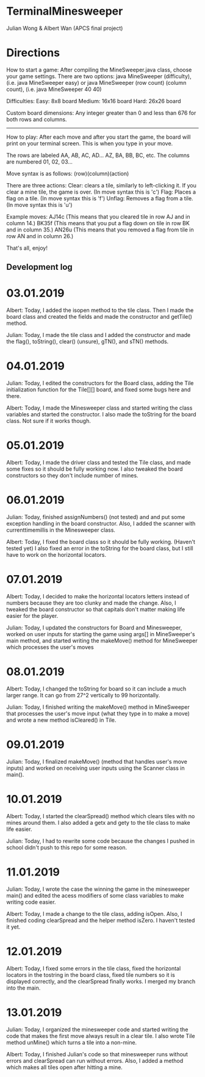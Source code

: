 # TerminalMinesweeper
Julian Wong &amp; Albert Wan (APCS final project)

# Directions
How to start a game:
After compiling the MineSweeper.java class, choose your game settings.
There are two options:
java MineSweeper (difficulty), (i.e. java MineSweeper easy) or
java MineSweeper (row count) (column count), (i.e. java MineSweeper 40 40)

Difficulties:
Easy: 8x8 board
Medium: 16x16 board
Hard: 26x26 board

Custom board dimensions:
Any integer greater than 0 and less than 676 for both rows and columns.

------------------------------------

How to play:
After each move and after you start the game, the board will print on your terminal screen.
This is when you type in your move.

The rows are labeled AA, AB, AC, AD... AZ, BA, BB, BC, etc.
The columns are numbered 01, 02, 03...

Move syntax is as follows:
(row)(column)(action)

There are three actions:
Clear: clears a tile, similarly to left-clicking it. If you clear a mine tile, the game is over. (In move syntax this is 'c')
Flag: Places a flag on a tile. (In move syntax this is 'f')
Unflag: Removes a flag from a tile. (In move syntax this is 'u')

Example moves:
AJ14c (This means that you cleared tile in row AJ and in column 14.)
BK35f (This means that you put a flag down on tile in row BK and in column 35.)
AN26u (This means that you removed a flag from tile in row AN and in column 26.)

That's all, enjoy!

Development log
----------------------------
# 03.01.2019
Albert: Today, I added the isopen method to the tile class. Then I made the board class and created the fields and made the constructor and getTile() method.

Julian: Today, I made the tile class and I added the constructor and made the flag(), toString(), clear() (unsure), gTN(), and sTN() methods. 

# 04.01.2019
Julian: Today, I edited the constructors for the Board class, adding the Tile initialization function for the Tile[][] board, and fixed some bugs here and there.

Albert: Today, I made the Minesweeper class and started writing the class variables and started the constructor. I also made the toString for the board class. Not sure if it works though.

# 05.01.2019
Albert: Today, I made the driver class and tested the Tile class, and made some fixes so it should be fully working now. I also tweaked the board constructors so they don't include number of mines.

# 06.01.2019
Julian: Today, finished assignNumbers() (not tested) and and put some exception handling in the board constructor. Also, I added the scanner with currenttimemillis in the Minesweeper class.

Albert: Today, I fixed the board class so it should be fully working. (Haven't tested yet) I also fixed an error in the toString for the board class, but I still have to work on the horizontal locators. 

# 07.01.2019
Albert: Today, I decided to make the horizontal locators letters instead of numbers because they are too clunky and made the change. Also, I tweaked the board constructor so that capitals don't matter making life easier for the player.

Julian: Today, I updated the constructors for Board and Minesweeper, worked on user inputs for starting the game using args[] in MineSweeper's main method, and started writing the makeMove() method for MineSweeper which processes the user's moves

# 08.01.2019
Albert: Today, I changed the toString for board so it can include a much larger range. It can go from 27^2 vertically to 99 horizontally.

Julian: Today, I finished writing the makeMove() method in MineSweeper that processes the user's move input (what they type in to make a move) and wrote a new method isCleared() in Tile.

# 09.01.2019
Julian: Today, I finalized makeMove() (method that handles user's move inputs) and worked on receiving user inputs using the Scanner class in main().

# 10.01.2019
Albert: Today, I started the clearSpread() method which clears tiles with no mines around them. I also added a getx and gety to the tile class to make life easier. 

Julian: Today, I had to rewrite some code because the changes I pushed in school didn't push to this repo for some reason.

# 11.01.2019
Julian: Today, I wrote the case the winning the game in the minesweeper main() and edited the acess modifiers of some class variables to make writing code easier.

Albert: Today, I made a change to the tile class, adding isOpen. Also, I finished coding clearSpread and the helper method isZero. I haven't tested it yet.

# 12.01.2019
Albert: Today, I fixed some errors in the tile class, fixed the horizontal locators in the tostring in the board class, fixed tile numbers so it is displayed correctly, and the clearSpread finally works. I merged my branch into the main.

# 13.01.2019
Julian: Today, I organized the minesweeper code and started writing the code that makes the first move always result in a clear tile. I also wrote Tile method unMine() which turns a tile into a non-mine.

Albert: Today, I finished Julian's code so that minesweeper runs without errors and clearSpread can run without errors. Also, I added a method which makes all tiles open after hitting a mine.

